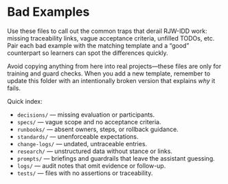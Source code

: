 # Bad Examples

Use these files to call out the common traps that derail RJW-IDD work: missing
traceability links, vague acceptance criteria, unfilled TODOs, etc.  Pair each
bad example with the matching template and a “good” counterpart so learners can
spot the differences quickly.

Avoid copying anything from here into real projects—these files are only for
training and guard checks.  When you add a new template, remember to update this
folder with an intentionally broken version that explains _why_ it fails.

Quick index:
- `decisions/` — missing evaluation or participants.
- `specs/` — vague scope and no acceptance criteria.
- `runbooks/` — absent owners, steps, or rollback guidance.
- `standards/` — unenforceable expectations.
- `change-logs/` — undated, untraceable entries.
- `research/` — unstructured data without stance or links.
- `prompts/` — briefings and guardrails that leave the assistant guessing.
- `logs/` — audit notes that omit evidence or follow-up.
- `tests/` — files with no assertions or traceability.
